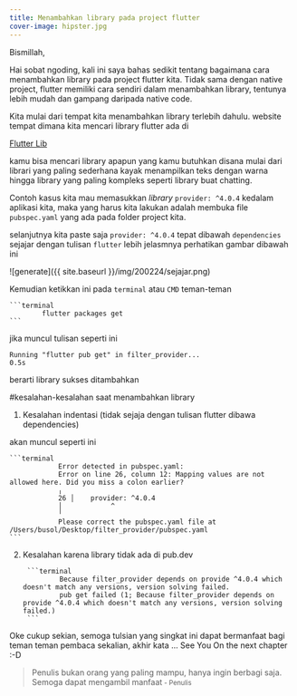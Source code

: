 ```yaml
---
title: Menambahkan library pada project flutter
cover-image: hipster.jpg
---
```

Bismillah,

Hai sobat ngoding, kali ini saya bahas sedikit tentang bagaimana cara menambahkan library pada project flutter kita. Tidak sama dengan native project, flutter memiliki cara sendiri dalam menambahkan library, tentunya lebih mudah dan gampang daripada native code.
<!--more-->

Kita mulai dari tempat kita menambahkan library terlebih dahulu.
website tempat dimana kita mencari library flutter ada di 

[Flutter Lib](https://pub.dev/flutter/packages)

kamu bisa mencari library apapun yang kamu butuhkan disana mulai dari librari yang paling sederhana kayak menampilkan teks dengan warna hingga library yang paling kompleks seperti library buat chatting.


Contoh kasus kita mau memasukkan *library* `provider: ^4.0.4` kedalam aplikasi kita, maka yang harus kita lakukan adalah membuka file `pubspec.yaml` yang ada pada folder project kita.

selanjutnya kita paste saja `provider: ^4.0.4` tepat dibawah `dependencies` sejajar dengan  tulisan `flutter` lebih jelasmnya perhatikan gambar dibawah ini

![generate]({{ site.baseurl }}/img/200224/sejajar.png)

Kemudian ketikkan ini pada `terminal` atau `CMD` teman-teman

    ```terminal
            flutter packages get
    ```
jika muncul tulisan seperti ini


`Running "flutter pub get" in filter_provider...                     0.5s`

berarti library sukses ditambahkan



#kesalahan-kesalahan saat menambahkan library

1. Kesalahan indentasi (tidak sejaja dengan tulisan flutter dibawa dependencies)

akan muncul seperti ini

    ```terminal
                Error detected in pubspec.yaml:
                Error on line 26, column 12: Mapping values are not allowed here. Did you miss a colon earlier?
                ╷
                26 │    provider: ^4.0.4
                │            ^
                ╵
                Please correct the pubspec.yaml file at /Users/busol/Desktop/filter_provider/pubspec.yaml
    ```
2. Kesalahan karena library tidak ada di pub.dev

        ```terminal
                Because filter_provider depends on provide ^4.0.4 which doesn't match any versions, version solving failed.
                pub get failed (1; Because filter_provider depends on provide ^4.0.4 which doesn't match any versions, version solving failed.)
        ```

Oke cukup sekian, semoga tulsian yang singkat ini dapat bermanfaat bagi teman teman pembaca sekalian, akhir kata ... See You On the next chapter :-D

>Penulis bukan orang yang paling mampu, hanya ingin berbagi saja. Semoga dapat mengambil manfaat<small> - Penulis</small>